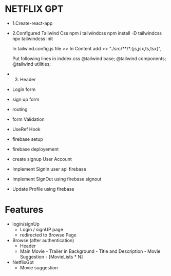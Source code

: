 # NETFLIX GPT 

- 1.Create-react-app 
- 2.Configured Tailwind Css 
   npm i tailwindcss
   npm install -D tailwindcss
   npx tailwindcss init

   In tailwind.config.js file >> In Content 
   add  >>  "./src/**/*.{js,jsx,ts,tsx}",

   Put following lines in inddex.css
   @tailwind base;
   @tailwind components;
   @tailwind utilities;

- 3. Header
- Login form
- sign up form
- routing
- form Validation
- UseRef Hook
- firebase setup 
- firebase deployement
- create signup User Account
- Implement SignIn user api firebase
- Implement SignOut using firebase signout
- Update Profile using firebase

# Features
- login/signUp
    - Login / signUP page
    - redirected to Browse Page
- Browse  (after authentication)
   - Header
   - Main Movie
         - Trailer in Background
         - Title and Description
         - Movie Suggestion
            - [MovieLists * N]
- NetflixGpt
    - Movie suggestion
   